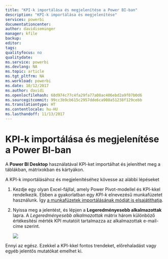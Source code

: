 ```yaml
---
title: "KPI-k importálása és megjelenítése a Power BI-ban"
description: "KPI-k importálása és megjelenítése"
services: powerbi
documentationcenter: 
author: davidiseminger
manager: kfile
backup: 
editor: 
tags: 
qualityfocus: no
qualitydate: 
ms.service: powerbi
ms.devlang: NA
ms.topic: article
ms.tgt_pltfrm: NA
ms.workload: powerbi
ms.date: 10/12/2017
ms.author: davidi
ms.openlocfilehash: 68d974c77c4fa29fa77a08ac406ebd2a9f07b0d6
ms.sourcegitcommit: 99cc3b9cb615c2957dde6ca908a51238f129cebb
ms.translationtype: HT
ms.contentlocale: hu-HU
ms.lasthandoff: 11/13/2017
---
```

# <a name="import-and-display-kpis-in-power-bi"></a>KPI-k importálása és megjelenítése a Power BI-ban
A **Power BI Desktop** használatával KPI-ket importálhat és jeleníthet meg a táblákban, mátrixokban és kártyákon.

A KPI-k importálásához és megjelenítéséhez kövesse az alábbi lépéseket

1. Kezdje egy olyan Excel-fájllal, amely Power Pivot-modellel és KPI-kkel rendelkezik. Ebben a gyakorlatban egy *KPI-k* elnevezésű munkafüzetet használunk. Így [a munkafüzetek importálásának módját is elsajátíthatja](desktop-import-excel-workbooks.md).  
2. Nyissa meg a jelentést, és lépjen a **Legeredményesebb alkalmazottak** lapra.  A *Legeredményesebb alkalmazottak* mátrix három különböző értékesítési mérték KPI mutatóit tartalmazza az alkalmazottak e-mail-címe szerint.  
   
    ![](media/desktop-import-and-display-kpis/desktoppreviewfeatureon.jpg)

Ennyi az egész. Ezekkel a KPI-kkel fontos trendeket, előrehaladást vagy egyéb jelentős mutatókat emelhet ki.

